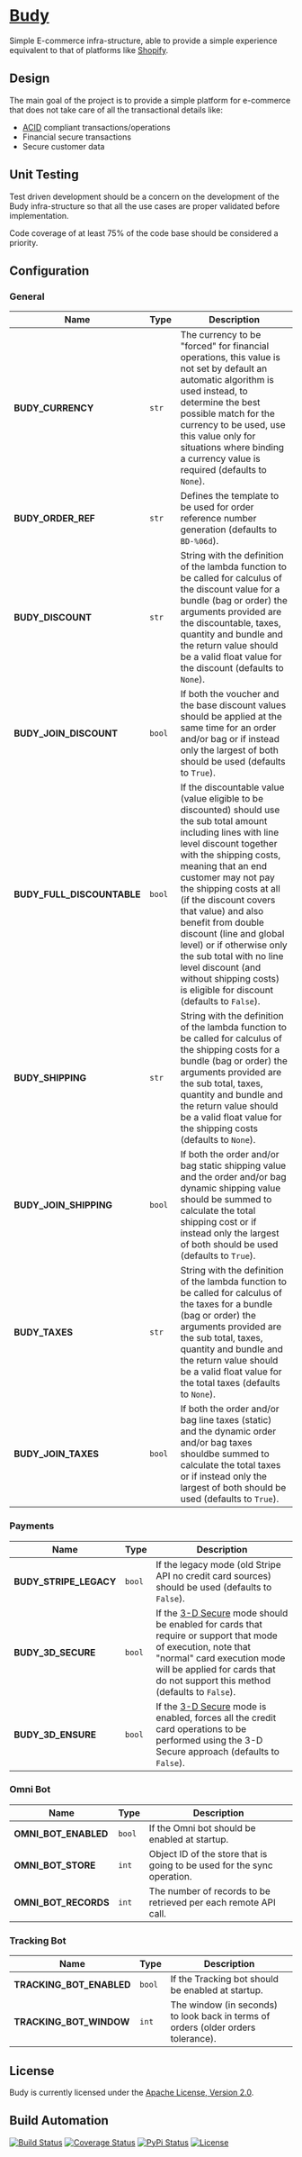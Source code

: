 # [Budy](http://budy.hive.pt)

Simple E-commerce infra-structure, able to provide a simple experience equivalent to that
of platforms like [Shopify](http://www.shopify.com).

## Design

The main goal of the project is to provide a simple platform for e-commerce that does not
take care of all the transactional details like:

*  [ACID](http://en.wikipedia.org/wiki/ACID) compliant transactions/operations
*  Financial secure transactions
*  Secure customer data

## Unit Testing

Test driven development should be a concern on the development of the Budy infra-structure
so that all the use cases are proper validated before implementation.

Code coverage of at least 75% of the code base should be considered a priority.

## Configuration

### General

| Name | Type | Description |
| ----- | ----- | ----- |
| **BUDY_CURRENCY** | `str` | The currency to be "forced" for financial operations, this value is not set by default an automatic algorithm is used instead, to determine the best possible match for the currency to be used, use this value only for situations where binding a currency value is required (defaults to `None`). |
| **BUDY_ORDER_REF** | `str` | Defines the template to be used for order reference number generation (defaults to `BD-%06d`). |
| **BUDY_DISCOUNT** | `str` | String with the definition of the lambda function to be called for calculus of the discount value for a bundle (bag or order) the arguments provided are the discountable, taxes, quantity and bundle and the return value should be a valid float value for the discount (defaults to `None`). |
| **BUDY_JOIN_DISCOUNT** | `bool` | If both the voucher and the base discount values should be applied at the same time for an order and/or bag or if instead only the largest of both should be used (defaults to `True`). |
| **BUDY_FULL_DISCOUNTABLE** | `bool` | If the discountable value (value eligible to be discounted) should use the sub total amount including lines with line level discount together with the shipping costs, meaning that an end customer may not pay the shipping costs at all (if the discount covers that value) and also benefit from double discount (line and global level) or if otherwise only the sub total with no line level discount (and without shipping costs) is eligible for discount (defaults to `False`). |
| **BUDY_SHIPPING** | `str` | String with the definition of the lambda function to be called for calculus of the shipping costs for a bundle (bag or order) the arguments provided are the sub total, taxes, quantity and bundle and the return value should be a valid float value for the shipping costs (defaults to `None`). |
| **BUDY_JOIN_SHIPPING** | `bool` | If both the order and/or bag static shipping value and the order and/or bag dynamic shipping value should be summed to calculate the total shipping cost or if instead only the largest of both should be used (defaults to `True`). |
| **BUDY_TAXES** | `str` | String with the definition of the lambda function to be called for calculus of the taxes for a bundle (bag or order) the arguments provided are the sub total, taxes, quantity and bundle and the return value should be a valid float value for the total taxes (defaults to `None`). |
| **BUDY_JOIN_TAXES** | `bool` | If both the order and/or bag line taxes (static) and the dynamic order and/or bag taxes shouldbe summed to calculate the total taxes or if instead only the largest of both should be used (defaults to `True`). |

### Payments

| Name | Type | Description |
| ----- | ----- | ----- |
| **BUDY_STRIPE_LEGACY** | `bool` | If the legacy mode (old Stripe API no credit card sources) should be used (defaults to `False`). |
| **BUDY_3D_SECURE** | `bool` | If the [3-D Secure](https://en.wikipedia.org/wiki/3-D_Secure) mode should be enabled for cards that require or support that mode of execution, note that "normal" card execution mode will be applied for cards that do not support this method (defaults to `False`). |
| **BUDY_3D_ENSURE** | `bool` | If the [3-D Secure](https://en.wikipedia.org/wiki/3-D_Secure) mode is enabled, forces all the credit card operations to be performed using the 3-D Secure approach (defaults to `False`). |

### Omni Bot

| Name | Type | Description |
| ----- | ----- | ----- |
| **OMNI_BOT_ENABLED** | `bool` | If the Omni bot should be enabled at startup. |
| **OMNI_BOT_STORE** | `int` | Object ID of the store that is going to be used for the sync operation. |
| **OMNI_BOT_RECORDS** | `int` | The number of records to be retrieved per each remote API call. |

### Tracking Bot

| Name | Type | Description |
| ----- | ----- | ----- |
| **TRACKING_BOT_ENABLED** | `bool` | If the Tracking bot should be enabled at startup. |
| **TRACKING_BOT_WINDOW** | `int` | The window (in seconds) to look back in terms of orders (older orders tolerance). |

## License 

Budy is currently licensed under the [Apache License, Version 2.0](http://www.apache.org/licenses/).

## Build Automation

[![Build Status](https://travis-ci.org/hivesolutions/budy.svg?branch=master)](https://travis-ci.org/hivesolutions/budy)
[![Coverage Status](https://coveralls.io/repos/hivesolutions/budy/badge.svg?branch=master)](https://coveralls.io/r/hivesolutions/budy?branch=master)
[![PyPi Status](https://img.shields.io/pypi/v/budy.svg)](https://pypi.python.org/pypi/budy)
[![License](https://img.shields.io/badge/license-Apache%202.0-blue.svg)](https://www.apache.org/licenses/)
